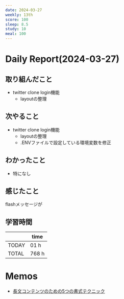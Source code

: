 ```yaml
---
date: 2024-03-27
weekly: 13th
score: 100
sleep: 8.5
study: 10
meal: 100
---
```

# Daily Report(2024-03-27)
## 取り組んだこと
- twitter clone login機能
	- layoutの整理
## 次やること
- twitter clone login機能
	- layoutの整理
	- .ENVファイルで設定している環境変数を修正
## わかったこと
- 特になし
## 感じたこと
flashメッセージが
## 学習時間
|       | time  | 
| ----- | ----- |
| TODAY | 01 h  | 
| TOTAL | 768 h |
# Memos
- [長文コンテンツのための5つの書式テクニック](https://u-site.jp/alertbox/formatting-long-form-content)
